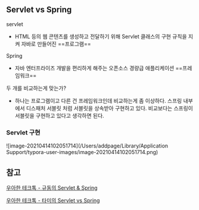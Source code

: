 ## Servlet vs Spring

servlet

- HTML 등의 웹 콘텐츠를 생성하고 전달하기 위해 Servlet 클래스의 구현 규칙을 지켜 자바로 만들어진 ==프로그램==



Spring

- 자바 엔터프라이즈 개발을 편리하게 해주는 오픈소스 경량급 애플리케이션 ==프레임워크==



두 개를 비교하는게 맞는가?

- 하나는 프로그램이고 다른 건 프레임워크인데 비교하는게 좀 이상하다. 스프링 내부에서 디스패처 서블릿 처럼 서블릿을 상속받아 구현하고 있다. 비교보다는 스프링이 서블릿을 구현하고 있다고 생각하면 된다.



### Servlet 구현

![image-20210414102051714](/Users/addpage/Library/Application Support/typora-user-images/image-20210414102051714.png)









## 참고

[우아한 테크톡 - 규동의 Servlet & Spring](https://www.youtube.com/watch?v=cmwmamOQmPc)

[우아한 테크톡 - 타미의 Servlet vs Spring](https://www.youtube.com/watch?v=2pBsXI01J6M)















